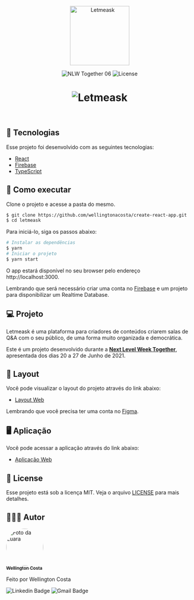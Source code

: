 <p align="center">
  <img alt="Letmeask" src="../main/src/assets/images/logo.svg" width="160px">
</p>

<p align="center">
  <img src="https://img.shields.io/badge/NLW-06-blueviolet" alt="NLW Together 06" />

  <img  src="https://img.shields.io/github/license/wellingtonacosta/create-react-app" alt="License">   
</p>

<h1 align="center">
    <img alt="Letmeask" src="../main/src/assets/images/example-photo.png" />
</h1>

<br>

## 🧪 Tecnologias

Esse projeto foi desenvolvido com as seguintes tecnologias:

- [React](https://reactjs.org)
- [Firebase](https://firebase.google.com/)
- [TypeScript](https://www.typescriptlang.org/)

## 🚀 Como executar

Clone o projeto e acesse a pasta do mesmo.

```bash
$ git clone https://github.com/wellingtonacosta/create-react-app.git
$ cd letmeask
```

Para iniciá-lo, siga os passos abaixo:
```bash
# Instalar as dependências
$ yarn
# Iniciar o projeto
$ yarn start
```
O app estará disponível no seu browser pelo endereço http://localhost:3000.

Lembrando que será necessário criar uma conta no [Firebase](https://firebase.google.com/) e um projeto para disponibilizar um Realtime Database.

## 💻 Projeto

Letmeask é uma plataforma para criadores de conteúdos criarem salas de Q&A com o seu público, de uma forma muito organizada e democrática. 

Este é um projeto desenvolvido durante a **[Next Level Week Together](https://nextlevelweek.com/)**, apresentada dos dias 20 a 27 de Junho de 2021.


## 🔖 Layout

Você pode visualizar o layout do projeto através do link abaixo:

- [Layout Web](https://www.figma.com/file/u0BQK8rCf2KgzcukdRRCWh/Letmeask/duplicate) 

Lembrando que você precisa ter uma conta no [Figma](http://figma.com/).

## 🖥 Aplicação

Você pode acessar a aplicação através do link abaixo:

- [Aplicação Web](https://letmeask-web.netlify.app) 

## 📝 License

Esse projeto está sob a licença MIT. Veja o arquivo [LICENSE](LICENSE.md) para mais detalhes.

## 👨🏾‍💻 Autor

<a href="https://www.linkedin.com/in/wellington-alves-da-costa/">
 <img title="Wellington Costa" style="border-radius: 50%;" src="https://media-exp3.licdn.com/dms/image/C4E03AQEDrKp2nOV4CQ/profile-displayphoto-shrink_800_800/0/1624039136898?e=1630540800&v=beta&t=Q_NvXD0h64QH_JO6OzNa-0JHp6-A_FwtqFj14fH3st0" width="100px;" alt="Foto da Luara"/>
 <br />
 <sub><b>Wellington Costa</b></sub></a> <a href="hhttps://www.linkedin.com/in/wellington-alves-da-costa/" title="Wellington Costa"></a>


Feito por Wellington Costa

![Linkedin Badge](https://img.shields.io/badge/LinkedIn-0077B5?style=for-the-badge&logo=linkedin&logoColor=white (https://www.linkedin.com/in/wellington-alves-da-costa/)) 
![Gmail Badge](https://img.shields.io/badge/Gmail-D14836?style=for-the-badge&logo=gmail&logoColor=white
)
